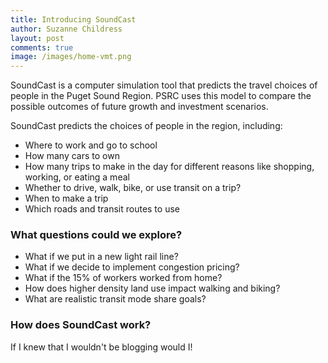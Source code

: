```yaml
---
title: Introducing SoundCast
author: Suzanne Childress
layout: post
comments: true
image: /images/home-vmt.png
---
```


SoundCast is a computer simulation tool that predicts the travel choices of people in the Puget Sound Region. PSRC uses this model to compare the possible outcomes of future growth and investment scenarios.

SoundCast predicts the choices of people in the region, including:

* Where to work and go to school
* How many cars to own
* How many trips to make in the day for different reasons like shopping, working, or eating a meal
* Whether to drive, walk, bike, or use transit on a trip?
* When to make a trip
* Which roads and transit routes to use

### What questions could we explore?

* What if we put in a new light rail line?
* What if we decide to implement congestion pricing?
* What if the 15% of workers worked from home?
* How does higher density land use impact walking and biking?
* What are realistic transit mode share goals?

### How does SoundCast work?

If I knew that I wouldn't be blogging would I!

